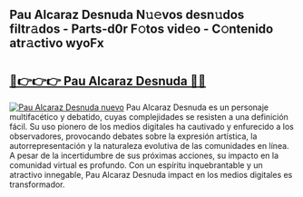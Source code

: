 ## Pau Alcaraz Desnuda N𝚞𝚎vos desn𝚞dos filtr𝚊dos - Parts-d0r F𝚘tos vid𝚎o - C𝚘ntenido atr𝚊ctivo wyoFx

# <h2><a href="http://mbav43o.tromn.icu/?c=Pau+Alcaraz+Desnuda">🔗👉👉👉 Pau Alcaraz Desnuda 🔗🔗</a></h2>

[![Pau Alcaraz Desnuda nuevo](https://i.imgur.com/pEAQMta.gif)](http://mbav43o.tromn.icu/?c=Pau+Alcaraz+Desnuda)
Pau Alcaraz Desnuda es un personaje multifacético y debatido, cuyas complejidades se resisten a una definición fácil.  Su uso pionero de los medios digitales ha cautivado y enfurecido a los observadores, provocando debates sobre la expresión artística, la autorrepresentación y la naturaleza evolutiva de las comunidades en línea. A pesar de la incertidumbre de sus próximas acciones, su impacto en la comunidad virtual es profundo. Con un espíritu inquebrantable y un atractivo innegable, Pau Alcaraz Desnuda impact en los medios digitales es transformador.
